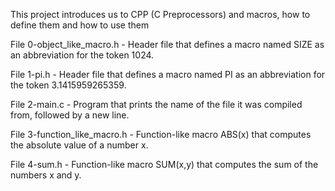 This project introduces us to CPP (C Preprocessors) and macros, how to define them and how to use them

File 0-object_like_macro.h - Header file that defines a macro named SIZE as an abbreviation for the token 1024.

File 1-pi.h - Header file that defines a macro named PI as an abbreviation for the token 3.1415959265359.

File 2-main.c - Program that prints the name of the file it was compiled from, followed by a new line.

File 3-function_like_macro.h - Function-like macro ABS(x) that computes the absolute value of a number x.

File 4-sum.h - Function-like macro SUM(x,y) that computes the sum of the numbers x and y.
